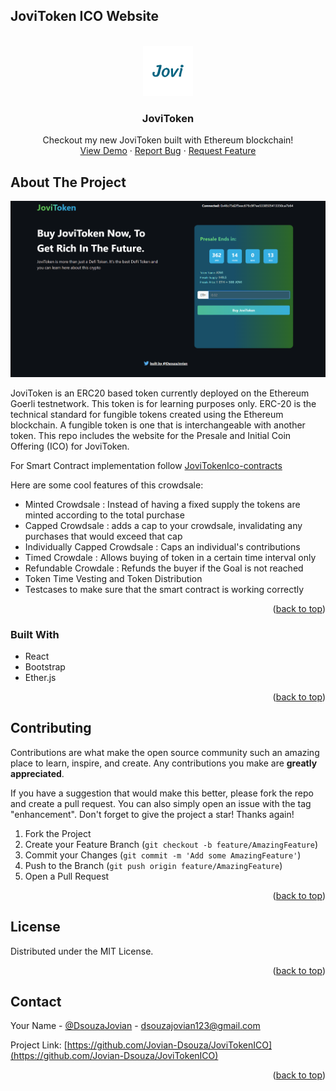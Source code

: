 ## JoviToken ICO Website

<!-- PROJECT LOGO -->
<br />
<div align="center">
  <a href="https://github.com/Jovian-Dsouza/JoviTokenICO">
    <img src="images/joviToken-logo.png" alt="Logo" width="80" height="80">
  </a>

  <h3 align="center">JoviToken</h3>

  <p align="center">
    Checkout my new JoviToken built with Ethereum blockchain!
    <br />
    <a href="https://jovitokenico.joviandsouza.repl.co/">View Demo</a>
    ·
    <a href="https://github.com/Jovian-Dsouza/JoviTokenICO/issues">Report Bug</a>
    ·
    <a href="https://github.com/Jovian-Dsouza/JoviTokenICO/issues">Request Feature</a>
  </p>
</div>


<!-- ABOUT THE PROJECT -->
## About The Project

[![JoviToken](images/screenshot.png)](https://jovitokenico.joviandsouza.repl.co/)

JoviToken is an ERC20 based token currently deployed on the Ethereum Goerli testnetwork. This token is for learning purposes only. ERC-20 is the technical standard for fungible tokens created using the Ethereum blockchain. A fungible token is one that is interchangeable with another token. This repo includes the website for the Presale and Initial Coin Offering (ICO) for JoviToken. 

For Smart Contract implementation follow [JoviTokenIco-contracts](https://github.com/Jovian-Dsouza/JoviTokenIco-contracts)

Here are some cool features of this crowdsale:

* Minted Crowdsale : Instead of having  a fixed supply the tokens are minted according to the total purchase
* Capped Crowdsale : adds a cap to your crowdsale, invalidating any purchases that would exceed that cap
* Individually Capped Crowdsale : Caps an individual's contributions
* Timed Crowdale : Allows buying of token in a certain time interval only
* Refundable Crowdale : Refunds the buyer if the Goal is not reached
* Token Time Vesting and Token Distribution
* Testcases to make sure that the smart contract is working correctly



<p align="right">(<a href="#readme-top">back to top</a>)</p>



### Built With

* React
* Bootstrap
* Ether.js


<p align="right">(<a href="#readme-top">back to top</a>)</p>

<!-- CONTRIBUTING -->
## Contributing

Contributions are what make the open source community such an amazing place to learn, inspire, and create. Any contributions you make are **greatly appreciated**.

If you have a suggestion that would make this better, please fork the repo and create a pull request. You can also simply open an issue with the tag "enhancement".
Don't forget to give the project a star! Thanks again!

1. Fork the Project
2. Create your Feature Branch (`git checkout -b feature/AmazingFeature`)
3. Commit your Changes (`git commit -m 'Add some AmazingFeature'`)
4. Push to the Branch (`git push origin feature/AmazingFeature`)
5. Open a Pull Request

<p align="right">(<a href="#readme-top">back to top</a>)</p>



<!-- LICENSE -->
## License

Distributed under the MIT License.

<p align="right">(<a href="#readme-top">back to top</a>)</p>



<!-- CONTACT -->
## Contact

Your Name - [@DsouzaJovian](https://twitter.com/DsouzaJovian) - dsouzajovian123@gmail.com

Project Link: [https://github.com/Jovian-Dsouza/JoviTokenICO](https://github.com/Jovian-Dsouza/JoviTokenICO)

<p align="right">(<a href="#readme-top">back to top</a>)</p>
